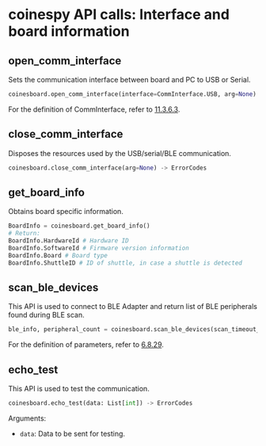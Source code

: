 # coinespy API calls: Interface and board information

## open_comm_interface
Sets the communication interface between board and PC to USB or Serial.

```python
coinesboard.open_comm_interface(interface=CommInterface.USB, arg=None) -> ErrorCodes
```

For the definition of CommInterface, refer to [11.3.6.3](../definition_of_constants.md/#comminterface).

## close_comm_interface
Disposes the resources used by the USB/serial/BLE communication.

```python
coinesboard.close_comm_interface(arg=None) -> ErrorCodes
```

## get_board_info
Obtains board specific information.

```python
BoardInfo = coinesboard.get_board_info()
# Return:
BoardInfo.HardwareId # Hardware ID
BoardInfo.SoftwareId # Firmware version information
BoardInfo.Board # Board type
BoardInfo.ShuttleID # ID of shuttle, in case a shuttle is detected
```

## scan_ble_devices
This API is used to connect to BLE Adapter and return list of BLE peripherals found during BLE
scan.

```python
ble_info, peripheral_count = coinesboard.scan_ble_devices(scan_timeout_ms=0) -> Tuple[list, int]
```
For the definition of parameters, refer to [6.8.29](../../../coines_api/api_calls/other_api/coines_scan_ble_devices.md).

## echo_test
This API is used to test the communication.

```python
coinesboard.echo_test(data: List[int]) -> ErrorCodes
```
Arguments:

- `data`: Data to be sent for testing.
 